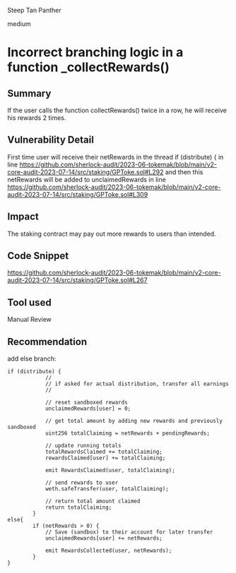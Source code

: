 Steep Tan Panther

medium

# Incorrect branching logic in a function _collectRewards()
## Summary
If the user calls the function collectRewards() twice in a row, he will receive his rewards 2 times.

## Vulnerability Detail

First time user will receive their netRewards in the thread if (distribute) { in line
https://github.com/sherlock-audit/2023-06-tokemak/blob/main/v2-core-audit-2023-07-14/src/staking/GPToke.sol#L292
and then this netRewards will be added to unclaimedRewards in line 
https://github.com/sherlock-audit/2023-06-tokemak/blob/main/v2-core-audit-2023-07-14/src/staking/GPToke.sol#L309

## Impact
The staking contract may pay out more rewards to users than intended.

## Code Snippet

https://github.com/sherlock-audit/2023-06-tokemak/blob/main/v2-core-audit-2023-07-14/src/staking/GPToke.sol#L267

## Tool used

Manual Review

## Recommendation
add else branch:
```solidity
if (distribute) {
            //
            // if asked for actual distribution, transfer all earnings
            //

            // reset sandboxed rewards
            unclaimedRewards[user] = 0;

            // get total amount by adding new rewards and previously sandboxed
            uint256 totalClaiming = netRewards + pendingRewards;

            // update running totals
            totalRewardsClaimed += totalClaiming;
            rewardsClaimed[user] += totalClaiming;

            emit RewardsClaimed(user, totalClaiming);

            // send rewards to user
            weth.safeTransfer(user, totalClaiming);

            // return total amount claimed
            return totalClaiming;
        }
else{
        if (netRewards > 0) {
            // Save (sandbox) to their account for later transfer
            unclaimedRewards[user] += netRewards;

            emit RewardsCollected(user, netRewards);
        }
}
```

